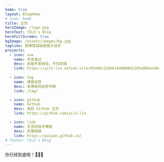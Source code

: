 ```yaml
---
home: true
layout: BlogHome
# icon: home
title: 主页
heroImage: /logo.png
heroText: YILS's Blog
heroFullScreen: true
bgImage: /assets/images/bg.jpg
tagline: 畏惧错误就是毁灭进步
projects:
  - icon: vue
    name: 开发笔记
    desc: 总结开发经验，不仅前端
    link: https://yils-lin.notion.site/054d9c226bb14d4088d2295a9bbec46e
    
  - icon: tag
    name: 博客标签
    desc: 本博客的标签列表
    link: /tag/

  - icon: github
    name: Github
    desc: 我的 Github 主页
    link: https://github.com/yils-lin

  - icon: link
    name: 无言的技术博客
    desc: 友情链接
    link: https://wuiyan.github.io/
# footer: YILS's Blog
---
```


你已经到底啦！🎉🎉🎉
